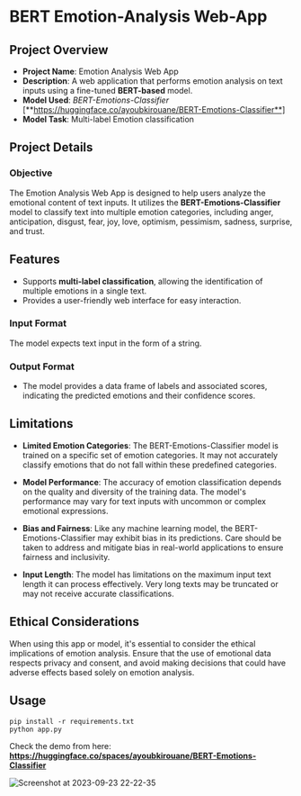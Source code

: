 # BERT Emotion-Analysis Web-App

## Project Overview

+ **Project Name**: Emotion Analysis Web App
+ **Description**: A web application that performs emotion analysis on text inputs using a fine-tuned **BERT-based** model.
+ **Model Used**: *BERT-Emotions-Classifier* [**https://huggingface.co/ayoubkirouane/BERT-Emotions-Classifier**]
+ **Model Task**: Multi-label Emotion classification

## Project Details

### Objective

The Emotion Analysis Web App is designed to help users analyze the emotional content of text inputs. It utilizes the **BERT-Emotions-Classifier** model to classify text into multiple emotion categories, including anger, anticipation, disgust, fear, joy, love, optimism, pessimism, sadness, surprise, and trust.

## Features

+ Supports **multi-label classification**, allowing the identification of multiple emotions in a single text.
+ Provides a user-friendly web interface for easy interaction.

### Input Format

The model expects text input in the form of a string.

### Output Format

+ The model provides a data frame of labels and associated scores, indicating the predicted emotions and their confidence scores.

## Limitations

+ **Limited Emotion Categories**: The BERT-Emotions-Classifier model is trained on a specific set of emotion categories. It may not accurately classify emotions that do not fall within these predefined categories.

+ **Model Performance**: The accuracy of emotion classification depends on the quality and diversity of the training data. The model's performance may vary for text inputs with uncommon or complex emotional expressions.

+ **Bias and Fairness**: Like any machine learning model, the BERT-Emotions-Classifier may exhibit bias in its predictions. Care should be taken to address and mitigate bias in real-world applications to ensure fairness and inclusivity.

+ **Input Length**: The model has limitations on the maximum input text length it can process effectively. Very long texts may be truncated or may not receive accurate classifications.

## Ethical Considerations

When using this app or model, it's essential to consider the ethical implications of emotion analysis. Ensure that the use of emotional data respects privacy and consent, and avoid making decisions that could have adverse effects based solely on emotion analysis.

## Usage

```
pip install -r requirements.txt
python app.py
```
Check the demo from here: **https://huggingface.co/spaces/ayoubkirouane/BERT-Emotions-Classifier**

![Screenshot at 2023-09-23 22-22-35](https://github.com/Kirouane-Ayoub/BERT-Emotion-Analysis-Web-App/assets/99510125/40df807b-c75d-4dd3-8e1b-c7cbe02e3315)
